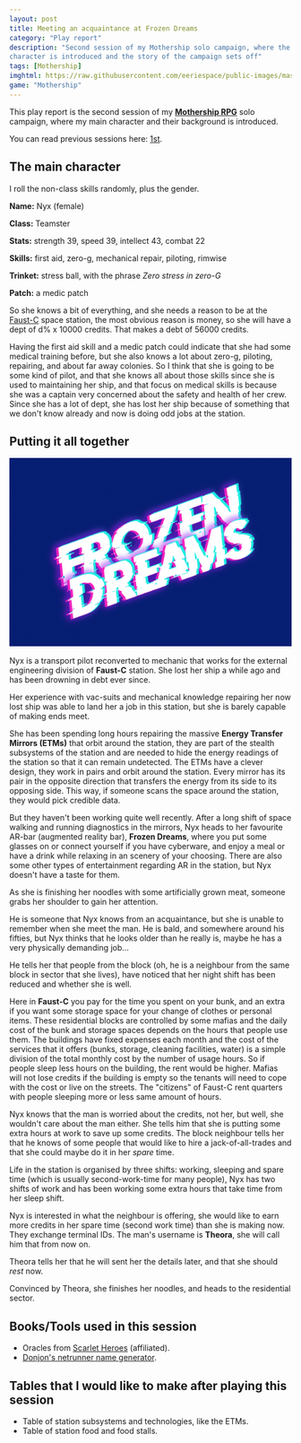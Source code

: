 ```yaml
---
layout: post
title: Meeting an acquaintance at Frozen Dreams
category: "Play report"
description: "Second session of my Mothership solo campaign, where the main
character is introduced and the story of the campaign sets off"
tags: [Mothership]
imghtml: https://raw.githubusercontent.com/eeriespace/public-images/master/20200330-play-report-mothership-frozen-dreams/mothership-faust-c-frozen-dreams.png
game: "Mothership"
---
```


This play report is the second session of my
**[Mothership RPG](http://www.tuesdayknightgames.com/mothership)** solo
campaign, where my main character and their background is introduced.

You can read previous sessions here:
[1st]({{site.baseurl}}/2020/02/29/play-report-faust-cherubim-king-10-704/).

## The main character

I roll the non-class skills randomly, plus the gender.

**Name:** Nyx (female)

**Class:** Teamster

**Stats:** strength 39, speed 39, intellect 43, combat 22

**Skills:** first aid, zero-g, mechanical repair, piloting, rimwise

**Trinket:** stress ball, with the phrase *Zero stress in zero-G*

**Patch:** a medic patch

So she knows a bit of everything, and she needs a reason to be at the
[Faust-C]({{site.baseurl}}/2020/02/29/play-report-faust-cherubim-king-10-704/)
space station, the most obvious reason is money, so she will have a dept of d% x 
10000 credits. That makes a debt of 56000 credits.

Having the first aid skill and a medic patch could indicate that she had
some medical training before, but she also knows a lot about zero-g, piloting,
repairing, and about far away colonies. So I think that she is going to be some
kind of pilot, and that she knows all about those skills since she is used to
maintaining her ship, and that focus on medical skills is because she was
a captain very concerned about the safety and health of her crew. Since she has
a lot of dept, she has lost her ship because of something that we don't know
already and now is doing odd jobs at the station.

## Putting it all together

![](https://raw.githubusercontent.com/eeriespace/public-images/master/20200330-play-report-mothership-frozen-dreams/mothership-faust-c-frozen-dreams.png)

Nyx is a transport pilot reconverted to mechanic that works for the external
engineering division of **Faust-C** station. She lost her ship a while ago and
has been drowning in debt ever since.

Her experience with vac-suits and mechanical knowledge repairing her now lost
ship was able to land her a job in this station, but she is barely capable of
making ends meet.

She has been spending long hours repairing the massive **Energy Transfer
Mirrors (ETMs)** that orbit around the station, they are part of the stealth
subsystems of the station and are needed to hide the energy readings of the
station so that it can remain undetected. The ETMs have a clever design, they
work in pairs and orbit around the station. Every mirror has its pair in the
opposite direction that transfers the energy from its side to its opposing
side. This way, if someone scans the space around the station, they would pick
credible data.

But they haven't been working quite well recently. After a long shift of space
walking and running diagnostics in the mirrors, Nyx heads to her favourite
AR-bar (augmented reality bar), **Frozen Dreams**, where you put some glasses
on or connect yourself if you have cyberware, and enjoy a meal or have a drink
while relaxing in an scenery of your choosing. There are also some other types
of entertainment regarding AR in the station, but Nyx doesn't have a taste for
them.

As she is finishing her noodles with some artificially grown meat, someone
grabs her shoulder to gain her attention. 

He is someone that Nyx knows from an acquaintance, but she is unable to
remember when she meet the man. He is bald, and somewhere around his fifties,
but Nyx thinks that he looks older than he really is, maybe he has a very
physically demanding job...

He tells her that people from the block (oh, he is a neighbour from the same
block in sector that she lives), have noticed that her night shift has been
reduced and whether she is well.

Here in **Faust-C** you pay for the time you spent on your bunk, and an extra
if you want some storage space for your change of clothes or personal
items. These residential blocks are controlled by some mafias and the
daily cost of the bunk and storage spaces depends on the hours that people use
them. The buildings have fixed expenses each month and the cost of the services
that it offers (bunks, storage, cleaning facilities, water) is a simple
division of the total monthly cost by the number of usage hours. So if people
sleep less hours on the building, the rent would be higher. Mafias will
not lose credits if the building is empty so the tenants will need to cope with
the cost or live on the streets. The "citizens" of Faust-C rent quarters with
people sleeping more or less same amount of hours.

Nyx knows that the man is worried about the credits, not her, but well, she
wouldn't care about the man either. She tells him that she is putting some
extra hours at work to save up some credits. The block neighbour tells her that
he knows of some people that would like to hire a jack-of-all-trades and that
she could maybe do it in her *spare* time.

Life in the station is organised by three shifts: working, sleeping and spare
time (which is usually second-work-time for many people), Nyx has two shifts of
work and has been working some extra hours that take time from her sleep shift.

Nyx is interested in what the neighbour is offering, she would like to earn
more credits in her spare time (second work time) than she is making now. They
exchange terminal IDs. The man's username is **Theora**, she will call him that
from now on.

Theora tells her that he will sent her the details later, and that she should
*rest* now.

Convinced by Theora, she finishes her noodles, and heads to the residential
sector.

## Books/Tools used in this session

* Oracles from [Scarlet
  Heroes](https://www.drivethrurpg.com/product/127180/Scarlet-Heroes?affiliate_id=1914894)
  (affiliated). 
* [Donjon's netrunner name generator](https://donjon.bin.sh/scifi/name/#type=cp;cp=netrunner).

## Tables that I would like to make after playing this session

* Table of station subsystems and technologies, like the ETMs.
* Table of station food and food stalls.
